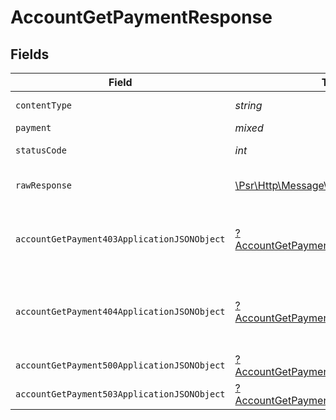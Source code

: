 # AccountGetPaymentResponse


## Fields

| Field                                                                                                             | Type                                                                                                              | Required                                                                                                          | Description                                                                                                       |
| ----------------------------------------------------------------------------------------------------------------- | ----------------------------------------------------------------------------------------------------------------- | ----------------------------------------------------------------------------------------------------------------- | ----------------------------------------------------------------------------------------------------------------- |
| `contentType`                                                                                                     | *string*                                                                                                          | :heavy_check_mark:                                                                                                | HTTP response content type for this operation                                                                     |
| `payment`                                                                                                         | *mixed*                                                                                                           | :heavy_minus_sign:                                                                                                | Payment Created                                                                                                   |
| `statusCode`                                                                                                      | *int*                                                                                                             | :heavy_check_mark:                                                                                                | HTTP response status code for this operation                                                                      |
| `rawResponse`                                                                                                     | [\Psr\Http\Message\ResponseInterface](https://www.php-fig.org/psr/psr-7/#33-psrhttpmessageresponseinterface)      | :heavy_minus_sign:                                                                                                | Raw HTTP response; suitable for custom response parsing                                                           |
| `accountGetPayment403ApplicationJSONObject`                                                                       | [?AccountGetPayment403ApplicationJSON](../../models/operations/AccountGetPayment403ApplicationJSON.md)            | :heavy_minus_sign:                                                                                                | **Access Denied**\<br/>Credentials supplied do not grant access to the requested resource.<br/>                   |
| `accountGetPayment404ApplicationJSONObject`                                                                       | [?AccountGetPayment404ApplicationJSON](../../models/operations/AccountGetPayment404ApplicationJSON.md)            | :heavy_minus_sign:                                                                                                | **Not Found**\<br/>\<br/>When you'll get `401 Unauthorized` response:<br/>- When there are no Accounts/Orders/Payment found.<br/> |
| `accountGetPayment500ApplicationJSONObject`                                                                       | [?AccountGetPayment500ApplicationJSON](../../models/operations/AccountGetPayment500ApplicationJSON.md)            | :heavy_minus_sign:                                                                                                | **Internal Server Error**<br/>                                                                                    |
| `accountGetPayment503ApplicationJSONObject`                                                                       | [?AccountGetPayment503ApplicationJSON](../../models/operations/AccountGetPayment503ApplicationJSON.md)            | :heavy_minus_sign:                                                                                                | **Service Unavailable**<br/>                                                                                      |